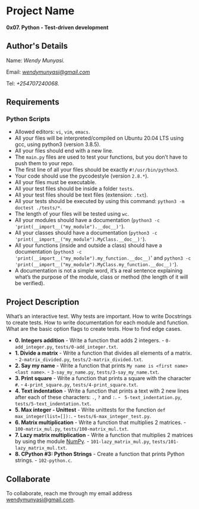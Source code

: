 # Project Name
**0x07. Python - Test-driven development**

## Author's Details
Name: *Wendy Munyasi.*

Email: *wendymunyasi@gmail.com*

Tel: *+254707240068.*

##  Requirements

### Python Scripts
*   Allowed editors: `vi`, `vim`, `emacs`.
*   All your files will be interpreted/compiled on Ubuntu 20.04 LTS using gcc, using python3 (version 3.8.5).
*   All your files should end with a new line.
*   The `main.py` files are used to test your functions, but you don’t have to push them to your repo.
*   The first line of all your files should be exactly `#!/usr/bin/python3`.
*   Your code should use the pycodestyle (version `2.8.*`).
*   All your files must be executable.
*   All your test files should be inside a folder `tests`.
*   All your test files should be text files (extension: `.txt`).
*   All your tests should be executed by using this command: `python3 -m doctest ./tests/*`.
*   The length of your files will be tested using `wc`.
*   All your modules should have a documentation (`python3 -c 'print(__import__("my_module").__doc__)'`).
*   All your classes should have a documentation (`python3 -c 'print(__import__("my_module").MyClass.__doc__)'`).
*   All your functions (inside and outside a class) should have a documentation (`python3 -c 'print(__import__("my_module").my_function.__doc__)`' and `python3 -c 'print(__import__("my_module").MyClass.my_function.__doc__)'`).
*   A documentation is not a simple word, it’s a real sentence explaining what’s the purpose of the module, class or method (the length of it will be verified).


## Project Description
What’s an interactive test.
Why tests are important.
How to write Docstrings to create tests.
How to write documentation for each module and function.
What are the basic option flags to create tests.
How to find edge cases.

* **0. Integers addition** - Write a function that adds 2 integers. - `0-add_integer.py`, `tests/0-add_integer.txt`.
* **1. Divide a matrix** - Write a function that divides all elements of a matrix. - `2-matrix_divided.py`, `tests/2-matrix_divided.txt`.
* **2. Say my name** - Write a function that prints `My name is <first name> <last name>`. - `3-say_my_name.py`, `tests/3-say_my_name.txt`.
* **3. Print square** - Write a function that prints a square with the character `#`. - `4-print_square.py`, `tests/4-print_square.txt`.
* **4. Text indentation** - Write a function that prints a text with 2 new lines after each of these characters: `.`, `?` and `:`. - ` 5-text_indentation.py`, `tests/5-text_indentation.txt`.
* **5. Max integer - Unittest** - Write unittests for the function `def max_integer(list=[]):`. - `tests/6-max_integer_test.py`.
* **6. Matrix multiplication** - Write a function that multiplies 2 matrices. - `100-matrix_mul.py`, `tests/100-matrix_mul.txt`.
* **7. Lazy matrix multiplication** - Write a function that multiplies 2 matrices by using the module [NumPy](https://numpy.org/). - `101-lazy_matrix_mul.py`, `tests/101-lazy_matrix_mul.txt`.
* **8. CPython #3: Python Strings** - Create a function that prints Python strings. - `102-python.c`.

## Collaborate

To collaborate, reach me through my email address wendymunyasi@gmail.com.